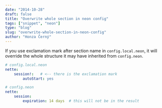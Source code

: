 ```yaml
---
date: "2014-10-28"
draft: false
title: "Overwrite whole section in neon config"
tags: ["snippet", "neon"]
type: "blog"
slug: "overwrite-whole-section-in-neon-config"
author: "Honza Černý"
---
```


If you use exclamation mark after section name in `config.local.neon`, it will override the whole structure it may have inherited from `config.neon`.

```yaml
# config.local.neon
nette:
    session!:   # <-- there is the exclamation mark
        autoStart: yes
```

```yaml
# config.neon
nette:
    session:
        expiration: 14 days  # this will not be in the result
```

